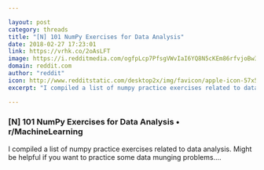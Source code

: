 ```yaml
---

layout: post
category: threads
title: "[N] 101 NumPy Exercises for Data Analysis"
date: 2018-02-27 17:23:01
link: https://vrhk.co/2oAsLFT
image: https://i.redditmedia.com/ogfpLcp7PfsgVWvIaI6YQ8N5cKEm86rfvjoBw3nsPes.jpg?w=320&s=073d80296843a4e12709141a60f14885
domain: reddit.com
author: "reddit"
icon: http://www.redditstatic.com/desktop2x/img/favicon/apple-icon-57x57.png
excerpt: "I compiled a list of numpy practice exercises related to data analysis. Might be helpful if you want to practice some data munging problems...."

---
```


### [N] 101 NumPy Exercises for Data Analysis • r/MachineLearning

I compiled a list of numpy practice exercises related to data analysis. Might be helpful if you want to practice some data munging problems....